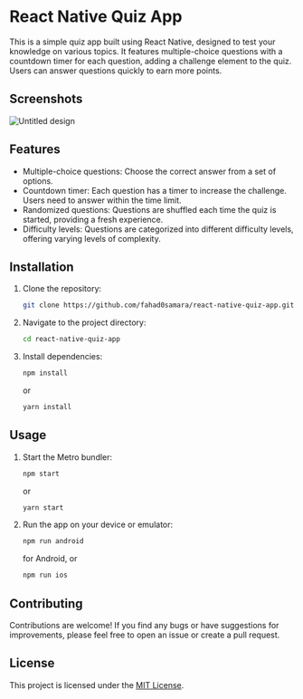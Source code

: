 

# React Native Quiz App

This is a simple quiz app built using React Native, designed to test your knowledge on various topics. It features multiple-choice questions with a countdown timer for each question, adding a challenge element to the quiz. Users can answer questions quickly to earn more points.

## Screenshots

![Untitled design](https://github.com/fahad0samara/react-native-quiz-app/assets/90055525/a69a2add-3d34-4b6e-b0c9-da292cac8580)



## Features

- Multiple-choice questions: Choose the correct answer from a set of options.
- Countdown timer: Each question has a timer to increase the challenge. Users need to answer within the time limit.
- Randomized questions: Questions are shuffled each time the quiz is started, providing a fresh experience.
- Difficulty levels: Questions are categorized into different difficulty levels, offering varying levels of complexity.

## Installation

1. Clone the repository:
   ```bash
   git clone https://github.com/fahad0samara/react-native-quiz-app.git
   ```
2. Navigate to the project directory:
   ```bash
   cd react-native-quiz-app
   ```
3. Install dependencies:
   ```bash
   npm install
   ```
   or
   ```bash
   yarn install
   ```

## Usage

1. Start the Metro bundler:
   ```bash
   npm start
   ```
   or
   ```bash
   yarn start
   ```
2. Run the app on your device or emulator:
   ```bash
   npm run android
   ```
   for Android, or
   ```bash
   npm run ios
   ```
   




## Contributing

Contributions are welcome! If you find any bugs or have suggestions for improvements, please feel free to open an issue or create a pull request.

## License

This project is licensed under the [MIT License](LICENSE).



